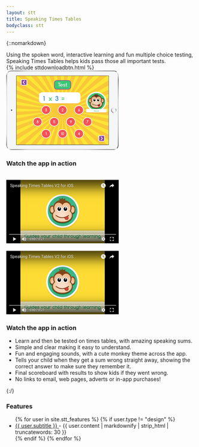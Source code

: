 ```yaml
---
layout: stt
title: Speaking Times Tables
bodyclass: stt
---
```



{::nomarkdown}

<div id="fb-root"></div>
<script async defer src="https://connect.facebook.net/en_GB/sdk.js#xfbml=1&version=v3.2&appId=262704357963522&autoLogAppEvents=1"></script>

<div class="row intro-panel">
	<div class="col-sm-6 col-xs-12">
		<div class="intro-left">
			<div class="intro">
				Using the spoken word, interactive learning and fun multiple choice testing, Speaking Times Tables helps kids pass those all important tests.
			</div>
			<div class="intro-app-btn">
				{% include sttdownloadbtn.html %}
			</div>
		</div>
	</div>
	<div class="col-sm-6 col-xs-12">
		<div class="intro-device">
			<a target="_blank" href="http://itunes.apple.com/app/id917585923?mt=8">
				<img title="Download Speaking Times Tables for iOS" height="211" width="300" src="/static/img-300/device_shot.png">
			</a>
			<div class="fb-like pt-20" data-href="https://www.facebook.com/speakingtimestablesapp" data-layout="button_count" data-action="like" data-size="small" data-show-faces="false" data-share="true"></div>
		</div>
	</div>
</div>

<div class="col-sm-5 hidden-sm visible-xs">
	<h3>Watch the app in action</h3>
	<a href="https://www.youtube.com/watch?v=D6GpOqsAeZI"><br>
		<img title="Speaking Times tables video" height="169" width="300" src="/static/img-300/YouTube.png">
		<br>
	</a>
</div>
<div class="second-row">
	<div class="youtube-panel row">
		<div class="col-sm-5 hidden-xs youtube-dekstop-panel">
				<div class="video">
					<a href="https://www.youtube.com/watch?v=D6GpOqsAeZI"><br>
						<img title="Speaking Times tables video" height="169" width="300" src="/static/img-300/YouTube.png">
						<br>
					</a>
				</div>
		</div>
		<div class="col-sm-7 col-xs-12 bullets-right">
			<h3 class="hidden-xs">Watch the app in action</h3>
			<ul>
				<li>
					Learn and then be tested on times tables, with amazing speaking sums.
				</li>
				<li>
					Simple and clear making it easy to understand.
				</li>
				<li>
					Fun and engaging sounds, with a cute monkey theme across the app.
				</li>
				<li>
					Tells your child when they get a sum wrong straight away, showing the correct answer to make sure they remember it.
				</li>
				<li>
					Final scoreboard with results to show kids if they went wrong.
				</li>
				<li>
					No links to email, web pages, adverts or in-app purchases!
				</li>
			</ul>
		</div>
	</div>
</div>

{:/}


<div class="recent_post">
	<h3>Features</h3>
	<ul>
	{% for user in site.stt_features %}
	{%  if user.type != "design" %}
	    <li>
	    	<a href="{{ site.baseurl }}{{ user.url }}">
	  			<u>{{ user.subtitle }}</u>
	  		</a> - {{ user.content | markdownify | strip_html | truncatewords: 30 }}
	  	</li>
	 {% endif %}
	{% endfor %}
	</ul>
</div>


